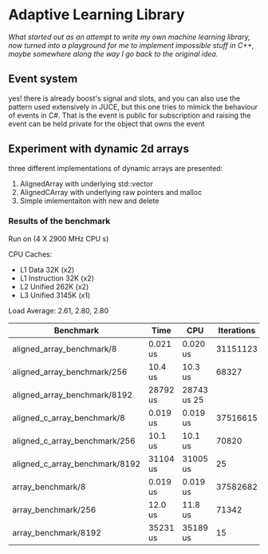 # Adaptive Learning Library
*What started out as an attempt to write my own machine learning library, now turned into a playground for me to implement impossible stuff in C++, maybe somewhere along the way I go back to the original idea.*

## Event system 
yes! there is already boost's signal and slots, and you can also use the pattern used extensively in JUCE, but this one tries to mimick the behaviour of events in C#. That is the event is public for subscription and raising the event can be held private for the object that owns the event

## Experiment with dynamic 2d arrays
three different implementations of dynamic arrays are presented:
1. AlignedArray with underlying std::vector
2. AlignedCArray with underlying raw pointers and malloc
3. Simple imlementaiton with new and delete

### Results of the benchmark
Run on (4 X 2900 MHz CPU s)

CPU Caches:
  * L1 Data 32K (x2)
  * L1 Instruction 32K (x2)
  * L2 Unified 262K (x2)
  * L3 Unified 3145K (x1)
  
Load Average: 2.61, 2.80, 2.80

Benchmark | Time | CPU | Iterations
--- | --- | --- | --- 
aligned_array_benchmark/8 | 0.021 us | 0.020 us | 31151123 
aligned_array_benchmark/256 | 10.4 us | 10.3 us | 68327 
aligned_array_benchmark/8192 |     28792 us   |     28743 us           25 
aligned_c_array_benchmark/8 |     0.019 us   |     0.019 us  |   37516615 
aligned_c_array_benchmark/256 |      10.1 us   |      10.1 us  |      70820 
aligned_c_array_benchmark/8192 |     31104 us   |     31005 us  |         25 
array_benchmark/8              |     0.019 us   |     0.019 us  |   37582682 
array_benchmark/256            |      12.0 us   |      11.8 us  |      71342 
array_benchmark/8192           |     35231 us   |     35189 us  |         15 

